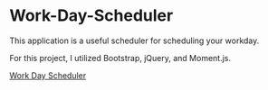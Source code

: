 # Work-Day-Scheduler

This application is a useful scheduler for scheduling your workday.

For this project, I utilized Bootstrap, jQuery, and Moment.js. 

[Work Day Scheduler](https://fdwootton.github.io/Work-Day-Scheduler/)
